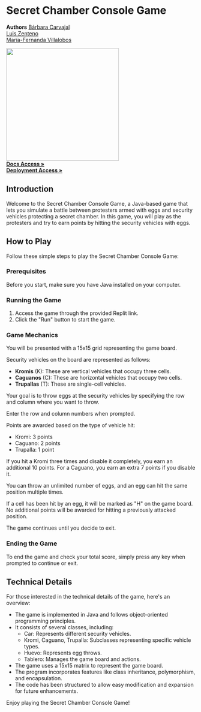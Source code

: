 # Secret Chamber Console Game

 <b>Authors</b>
  [Bárbara Carvajal](https://github.com/BarbaraCarvajal)
<br />
[Luis Zenteno](https://github.com/LuisZentenxx)
<br />
[María-Fernanda Villalobos](https://github.com/MariferVL)
<br/>

<img width="300px" src="https://github.com/MariferVL/GameSecretChamber/assets/99364311/51c1e97c-87e8-453e-b47b-04571b4f12ba">


<br/>
    <a href="https://github.com/MariferVL/GameSecretChamber" target="_blank"><strong>Docs Access »</strong></a>
<br/>
     <a href="https://replit.com/@marifervl/CamaraSecreta-Juego" target="_blank"><strong>Deployment Access »</strong></a>
<br/>

## Introduction
<p>Welcome to the Secret Chamber Console Game, a Java-based game that lets you simulate a battle between protesters armed with eggs and security vehicles protecting a secret chamber. In this game, you will play as the protesters and try to earn points by hitting the security vehicles with eggs.</p>

## How to Play
<p>Follow these simple steps to play the Secret Chamber Console Game:</p>

### Prerequisites
<p>Before you start, make sure you have Java installed on your computer.</p>

### Running the Game
<ol>
<li>Access the game through the provided Replit link.</li>
<li>Click the "Run" button to start the game.</li>
</ol>

### Game Mechanics
<p>You will be presented with a 15x15 grid representing the game board.</p>
<p>Security vehicles on the board are represented as follows:</p>
<ul>
<li><strong>Kromis</strong> (K): These are vertical vehicles that occupy three cells.</li>
<li><strong>Caguanos</strong> (C): These are horizontal vehicles that occupy two cells.</li>
<li><strong>Trupallas</strong> (T): These are single-cell vehicles.</li>
</ul>
<p>Your goal is to throw eggs at the security vehicles by specifying the row and column where you want to throw.</p>
<p>Enter the row and column numbers when prompted.</p>
<p>Points are awarded based on the type of vehicle hit:</p>
<ul>
<li>Kromi: 3 points</li>
<li>Caguano: 2 points</li>
<li>Trupalla: 1 point</li>
</ul>
<p>If you hit a Kromi three times and disable it completely, you earn an additional 10 points. For a Caguano, you earn an extra 7 points if you disable it.</p>
<p>You can throw an unlimited number of eggs, and an egg can hit the same position multiple times.</p>
<p>If a cell has been hit by an egg, it will be marked as "H" on the game board. No additional points will be awarded for hitting a previously attacked position.</p>
<p>The game continues until you decide to exit.</p>

### Ending the Game
<p>To end the game and check your total score, simply press any key when prompted to continue or exit.</p>

## Technical Details
<p>For those interested in the technical details of the game, here's an overview:</p>
<ul>
<li>The game is implemented in Java and follows object-oriented programming principles.</li>
<li>It consists of several classes, including:
  <ul>
  <li>Car: Represents different security vehicles.</li>
  <li>Kromi, Caguano, Trupalla: Subclasses representing specific vehicle types.</li>
  <li>Huevo: Represents egg throws.</li>
  <li>Tablero: Manages the game board and actions.</li>
  </ul>
</li>
<li>The game uses a 15x15 matrix to represent the game board.</li>
<li>The program incorporates features like class inheritance, polymorphism, and encapsulation.</li>
<li>The code has been structured to allow easy modification and expansion for future enhancements.</li>
</ul>

<p>Enjoy playing the Secret Chamber Console Game!</p>
